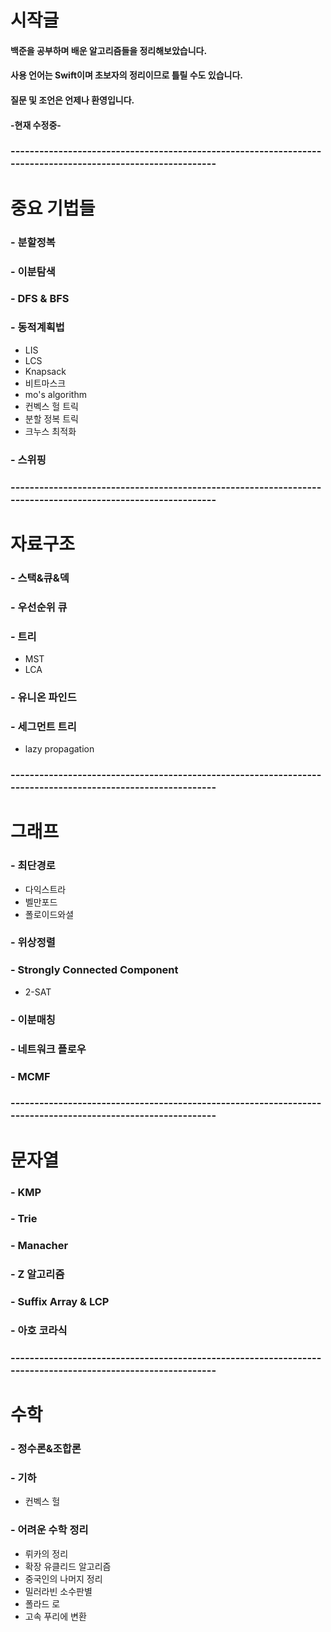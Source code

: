 # 시작글
#### 백준을 공부하며 배운 알고리즘들을 정리해보았습니다.
#### 사용 언어는 Swift이며 초보자의 정리이므로 틀릴 수도 있습니다.
#### 질문 및 조언은 언제나 환영입니다.
#### -현재 수정중-
### ------------------------------------------------------------------------------------------------------------
# 중요 기법들
### - 분할정복
### - 이분탐색
### - DFS & BFS
### - 동적계획법
- LIS
- LCS
- Knapsack
- 비트마스크
- mo's algorithm
- 컨벡스 헐 트릭
- 분할 정복 트릭
- 크누스 최적화
### - 스위핑
### ------------------------------------------------------------------------------------------------------------
# 자료구조
### - 스택&큐&덱
### - 우선순위 큐
### - 트리
- MST
- LCA
### - 유니온 파인드
### - 세그먼트 트리
- lazy propagation
### ------------------------------------------------------------------------------------------------------------
# 그래프
### - 최단경로
- 다익스트라
- 벨만포드
- 폴로이드와셜
### - 위상정렬
### - Strongly Connected Component
- 2-SAT
### - 이분매칭
### - 네트워크 플로우
### - MCMF
### ------------------------------------------------------------------------------------------------------------
# 문자열
### - KMP
### - Trie
### - Manacher
### - Z 알고리즘
### - Suffix Array & LCP
### - 아호 코라식
### ------------------------------------------------------------------------------------------------------------
# 수학
### - 정수론&조합론
### - 기하
- 컨벡스 헐
### - 어려운 수학 정리
- 뤼카의 정리
- 확장 유클리드 알고리즘
- 중국인의 나머지 정리
- 밀러라빈 소수판별
- 폴라드 로
- 고속 푸리에 변환

